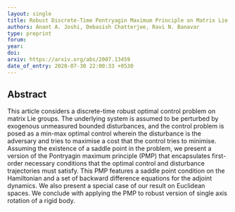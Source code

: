 ```yaml
---
layout: single
title: Robust Discrete-Time Pontryagin Maximum Principle on Matrix Lie Groups
authors: Anant A. Joshi, Debasish Chatterjee, Ravi N. Banavar
type: preprint
forum: 
year: 
doi: 
arxiv: https://arxiv.org/abs/2007.13459
date_of_entry: 2020-07-30 22:00:33 +0530
---
```


## Abstract 

This article considers a discrete-time robust optimal control problem on matrix Lie groups. The underlying system is assumed to be perturbed by exogenous unmeasured bounded disturbances, and the control problem is posed as a min-max optimal control wherein the disturbance is the adversary and tries to maximise a cost that the control tries to minimise. Assuming the existence of a saddle point in the problem, we present a version of the Pontryagin maximum principle (PMP) that encapsulates first-order necessary conditions that the optimal control and disturbance trajectories must satisfy. This PMP features a saddle point condition on the Hamiltonian and a set of backward difference equations for the adjoint dynamics. We also present a special case of our result on Euclidean spaces. We conclude with applying the PMP to robust version of single axis rotation of a rigid body. 
